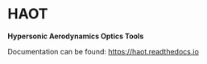 # HAOT
**Hypersonic Aerodynamics Optics Tools**

Documentation can be found:
https://haot.readthedocs.io



